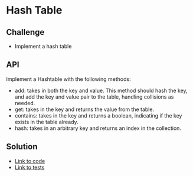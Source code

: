 # Hash Table

## Challenge
- Implement a hash table

## API
Implement a Hashtable with the following methods:

- add: takes in both the key and value. This method should hash the key, and add the key and value pair to the table, handling collisions as needed.
- get: takes in the key and returns the value from the table.
- contains: takes in the key and returns a boolean, indicating if the key exists in the table already.
- hash: takes in an arbitrary key and returns an index in the collection.

## Solution
- [Link to code](../challenges/src/main/java/challenges/HashTable/)
- [Link to tests](../challenges/src/test/java/challenges/HashTable/HashTableTest.java)